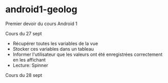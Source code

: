 # android1-geolog
Premier devoir du cours Android 1

Cours du 27 sept
  - Récupérer toutes les variables de la vue
  - Stocker ces variables dans un tableau
  - Informer l'utilisateur que les valeurs ont été enregistrées correctement en les affichant
  - Lecture: Spinner

Cours du 28 sept